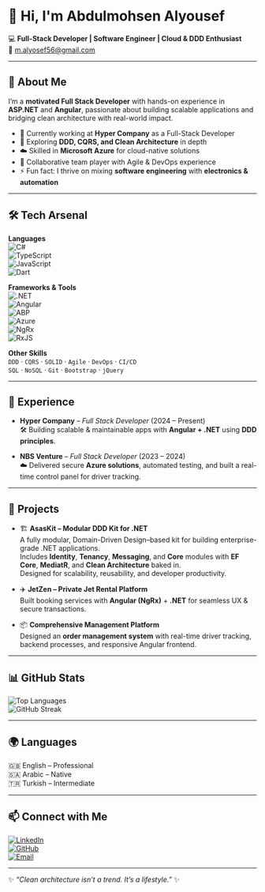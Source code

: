 <!-- Profile README for Abdulmohsen Alyousef -->

# 👋 Hi, I'm **Abdulmohsen Alyousef**  

💻 **Full-Stack Developer | Software Engineer | Cloud & DDD Enthusiast**  
📧 [m.alyosef56@gmail.com](mailto:m.alyosef56@gmail.com)  

---

## 🚀 About Me  
I’m a **motivated Full Stack Developer** with hands-on experience in **ASP.NET** and **Angular**, passionate about building scalable applications and bridging clean architecture with real-world impact.  

- 🔭 Currently working at **Hyper Company** as a Full-Stack Developer  
- 🌱 Exploring **DDD, CQRS, and Clean Architecture** in depth  
- ☁️ Skilled in **Microsoft Azure** for cloud-native solutions  
- 🤝 Collaborative team player with Agile & DevOps experience  
- ⚡ Fun fact: I thrive on mixing **software engineering** with **electronics & automation**  

---

## 🛠️ Tech Arsenal  

**Languages**  
![C#](https://img.shields.io/badge/C%23-239120?style=for-the-badge&logo=c-sharp&logoColor=white)  
![TypeScript](https://img.shields.io/badge/TypeScript-007ACC?style=for-the-badge&logo=typescript&logoColor=white)  
![JavaScript](https://img.shields.io/badge/JavaScript-F7E017?style=for-the-badge&logo=javascript&logoColor=black)  
![Dart](https://img.shields.io/badge/Dart-0175C2?style=for-the-badge&logo=dart&logoColor=white)  

**Frameworks & Tools**  
![.NET](https://img.shields.io/badge/.NET-512BD4?style=for-the-badge&logo=dotnet&logoColor=white)  
![Angular](https://img.shields.io/badge/Angular-DD0031?style=for-the-badge&logo=angular&logoColor=white)  
![ABP](https://img.shields.io/badge/ABP_Framework-1C3D5A?style=for-the-badge&logo=dotnet&logoColor=white)  
![Azure](https://img.shields.io/badge/Azure-0089D6?style=for-the-badge&logo=microsoftazure&logoColor=white)  
![NgRx](https://img.shields.io/badge/NgRx-B7178C?style=for-the-badge&logo=ngrx&logoColor=white)  
![RxJS](https://img.shields.io/badge/RxJS-B7178C?style=for-the-badge&logo=reactivex&logoColor=white)  

**Other Skills**  
`DDD` · `CQRS` · `SOLID` · `Agile` · `DevOps` · `CI/CD`  
`SQL` · `NoSQL` · `Git` · `Bootstrap` · `jQuery`  

---

## 💼 Experience  

- **Hyper Company** – *Full Stack Developer* (2024 – Present)  
  🛠 Building scalable & maintainable apps with **Angular + .NET** using **DDD principles**.  

- **NBS Venture** – *Full Stack Developer* (2023 – 2024)  
  ☁️ Delivered secure **Azure solutions**, automated testing, and built a real-time control panel for driver tracking.  

---

## 🌟 Projects  

- 🏗 **AsasKit – Modular DDD Kit for .NET**  
  A fully modular, Domain-Driven Design–based kit for building enterprise-grade .NET applications.  
  Includes **Identity**, **Tenancy**, **Messaging**, and **Core** modules with **EF Core**, **MediatR**, and **Clean Architecture** baked in.  
  Designed for scalability, reusability, and developer productivity.  

- ✈️ **JetZen – Private Jet Rental Platform**  
  Built booking services with **Angular (NgRx)** + **.NET** for seamless UX & secure transactions.  

- 📦 **Comprehensive Management Platform**  
  Designed an **order management system** with real-time driver tracking, backend processes, and responsive Angular frontend.  

---

## 📊 GitHub Stats  

![Top Languages](https://github-readme-stats.vercel.app/api/top-langs/?username=Mohsen3-5&layout=compact&theme=tokyonight)  
![GitHub Streak](https://github-readme-streak-stats.herokuapp.com/?user=Mohsen3-5&theme=tokyonight)  

---

## 🌍 Languages  
🇬🇧 English – Professional  
🇸🇦 Arabic – Native  
🇹🇷 Turkish – Intermediate  

---

## 📫 Connect with Me  

[![LinkedIn](https://img.shields.io/badge/LinkedIn-0A66C2?style=for-the-badge&logo=linkedin&logoColor=white)](https://www.linkedin.com/in/m-alyousef/)  
[![GitHub](https://img.shields.io/badge/GitHub-181717?style=for-the-badge&logo=github&logoColor=white)](https://github.com/Mohsen3-5)  
[![Email](https://img.shields.io/badge/Email-D14836?style=for-the-badge&logo=gmail&logoColor=white)](mailto:m.alyosef56@gmail.com)  

---

✨ _“Clean architecture isn’t a trend. It’s a lifestyle.”_ ✨
